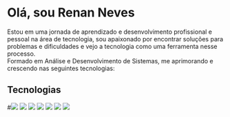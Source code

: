 <h1>Olá, sou Renan Neves</h1>
Estou em uma jornada de aprendizado e desenvolvimento profissional e pessoal na área de tecnologia, sou apaixonado por encontrar soluções para problemas e dificuldades e vejo a tecnologia como uma ferramenta nesse processo.
<br>
Formado em Análise e Desenvolvimento de Sistemas, me aprimorando e crescendo nas seguintes tecnologias:

<h2>Tecnologias</h2>

#<img src="https://img.shields.io/badge/MongoDB-4EA94B?style=for-the-badge&logo=mongodb&logoColor=white" />
<img src="https://img.shields.io/badge/Bulma-00D1B2?style=for-the-badge&logo=Bulma&logoColor=white"/>
<img src="https://img.shields.io/badge/JWT-000000?style=for-the-badge&logo=JSON%20web%20tokens&logoColor=white" />
<img src="https://img.shields.io/badge/JavaScript-323330?style=for-the-badge&logo=javascript&logoColor=F7DF1E"/>
<img src="https://img.shields.io/badge/Node.js-339933?style=for-the-badge&logo=nodedotjs&logoColor=white"/>
<img src="https://img.shields.io/badge/HTML5-E34F26?style=for-the-badge&logo=html5&logoColor=white"/>
<img src="https://img.shields.io/badge/CSS3-1572B6?style=for-the-badge&logo=css3&logoColor=white"/>



